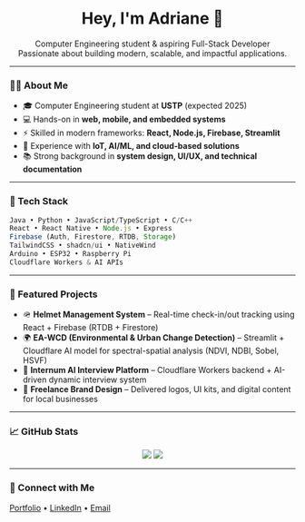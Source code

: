<h1 align="center">Hey, I'm Adriane 👋</h1>
<p align="center">
  Computer Engineering student & aspiring Full-Stack Developer<br>
  Passionate about building modern, scalable, and impactful applications.
</p>

---

### 👨‍💻 About Me
- 🎓 Computer Engineering student at **USTP** (expected 2025)  
- 💻 Hands-on in **web, mobile, and embedded systems**  
- ⚡ Skilled in modern frameworks: **React, Node.js, Firebase, Streamlit**  
- 🔬 Experience with **IoT, AI/ML, and cloud-based solutions**  
- 📚 Strong background in **system design, UI/UX, and technical documentation**  

---

### 🔧 Tech Stack
```ts
Java • Python • JavaScript/TypeScript • C/C++
React • React Native • Node.js • Express
Firebase (Auth, Firestore, RTDB, Storage)
TailwindCSS • shadcn/ui • NativeWind
Arduino • ESP32 • Raspberry Pi
Cloudflare Workers & AI APIs
```

---

### 🚀 Featured Projects
- 🪖 **Helmet Management System** – Real-time check-in/out tracking using React + Firebase (RTDB + Firestore)  
- 🌍 **EA-WCD (Environmental & Urban Change Detection)** – Streamlit + Cloudflare AI model for spectral-spatial analysis (NDVI, NDBI, Sobel, HSVF)  
- 🤖 **Internum AI Interview Platform** – Cloudflare Workers backend + AI-driven dynamic interview system  
- 🎨 **Freelance Brand Design** – Delivered logos, UI kits, and digital content for local businesses  

---

### 📈 GitHub Stats
<p align="center">
  <img src="https://github-readme-stats.vercel.app/api?username=MixnUP&show_icons=true&theme=github_dark" />
  <img src="https://github-readme-streak-stats.herokuapp.com/?user=MixnUP&theme=github-dark" />
</p>

---

### 🧭 Connect with Me
[Portfolio](https://nyxon.dev) • [LinkedIn](https://www.linkedin.com/in/adriane-loquinte-57087a264) • [Email](mailto:adriane.loquinte@gmail.com)


